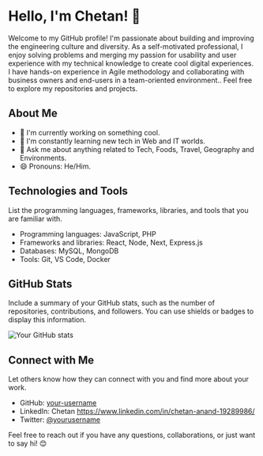 # Hello, I'm Chetan! 👋

Welcome to my GitHub profile! I'm passionate about building and improving the engineering culture and diversity. As a self-motivated professional, I enjoy solving problems and merging my passion for usability and user experience with my technical knowledge to create cool digital experiences. I have hands-on experience in Agile methodology and collaborating with business owners and end-users in a team-oriented environment.. Feel free to explore my repositories and projects.

## About Me

- 🔭 I'm currently working on something cool.
- 🌱 I'm constantly learning new tech in Web and IT worlds.
- 💬 Ask me about anything related to Tech, Foods, Travel, Geography and Environments.
- 😄 Pronouns: He/Him.

## Technologies and Tools

List the programming languages, frameworks, libraries, and tools that you are familiar with.

- Programming languages: JavaScript, PHP
- Frameworks and libraries: React, Node, Next, Express.js
- Databases: MySQL, MongoDB
- Tools: Git, VS Code, Docker

## GitHub Stats

Include a summary of your GitHub stats, such as the number of repositories, contributions, and followers. You can use shields or badges to display this information.

![Your GitHub stats](https://github-readme-stats.vercel.app/api?username=your-username&show_icons=true)

## Connect with Me

Let others know how they can connect with you and find more about your work.

- GitHub: [your-username](https://github.com/your-username)
- LinkedIn: Chetan https://www.linkedin.com/in/chetan-anand-19289986/
- Twitter: [@yourusername](https://twitter.com/yourusername)

Feel free to reach out if you have any questions, collaborations, or just want to say hi! 😊
